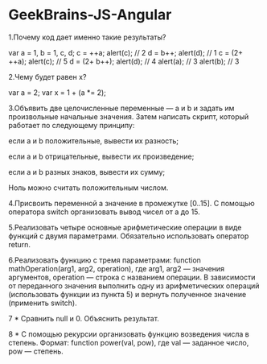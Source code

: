 # GeekBrains-JS-Angular

1.Почему код дает именно такие результаты?

var a = 1, b = 1, c, d;
c = ++a; alert(c);           // 2
d = b++; alert(d);           // 1
c = (2+ ++a); alert(c);      // 5
d = (2+ b++); alert(d);      // 4
alert(a);                    // 3
alert(b);                    // 3

2.Чему будет равен x?

var a = 2;
var x = 1 + (a *= 2);

3.Объявить две целочисленные переменные — a и b и задать им произвольные начальные значения. Затем написать скрипт, который работает по следующему принципу:

если a и b положительные, вывести их разность;

если а и b отрицательные, вывести их произведение;

если а и b разных знаков, вывести их сумму;

Ноль можно считать положительным числом.

4.Присвоить переменной а значение в промежутке [0..15]. С помощью оператора switch организовать вывод чисел от a до 15.

5.Реализовать четыре основные арифметические операции в виде функций с двумя параметрами. Обязательно использовать оператор return.

6.Реализовать функцию с тремя параметрами: function mathOperation(arg1, arg2, operation), где arg1, arg2 — значения аргументов, operation — строка с названием операции. В зависимости от переданного значения выполнить одну из арифметических операций (использовать функции из пункта 5) и вернуть полученное значение (применить switch).

7 * Сравнить null и 0. Объяснить результат.

8 * С помощью рекурсии организовать функцию возведения числа в степень. Формат: function power(val, pow), где val — заданное число, pow — степень.

